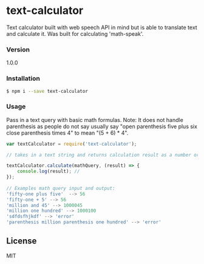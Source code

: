 # text-calculator

Text calculator built with web speech API in mind but is able to translate text and calculate it. Was built for calculating 'math-speak'.

### Version
1.0.0

### Installation
```sh
$ npm i --save text-calculator
```

### Usage
Pass in a text query with basic math formulas. Note: It does not handle parenthesis as people do not say usually say "open parenthesis five plus six close parenthesis times 4" to mean "(5 + 6) * 4". 
```js
var textCalculator = require('text-calculator');

// takes in a text string and returns calculation result as a number or 'error' text if it does not understand the mathQuery given

textCalculator.calculate(mathQuery, (result) => {
    console.log(result); // 
});
  
// Examples math query input and output:
'fifty-one plus five'  --> 56
'fifty-one + 5' --> 56
'million and 45' --> 1000045
'million one hundred' --> 1000100
'sdfdsfhjkdf' --> 'error'
'parenthesis million parenthesis one hundred' --> 'error'


```    

License
----
MIT